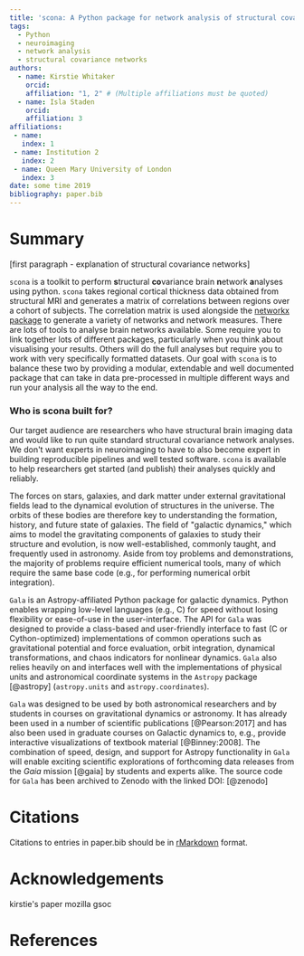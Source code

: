 ```yaml
---
title: 'scona: A Python package for network analysis of structural covariance networks'
tags:
  - Python
  - neuroimaging
  - network analysis
  - structural covariance networks
authors:
  - name: Kirstie Whitaker
    orcid:
    affiliation: "1, 2" # (Multiple affiliations must be quoted)
  - name: Isla Staden
    orcid:
    affiliation: 3
affiliations:
 - name:
   index: 1
 - name: Institution 2
   index: 2
 - name: Queen Mary University of London
   index: 3
date: some time 2019
bibliography: paper.bib
---
```


# Summary

[first paragraph - explanation of structural covariance networks]

`scona` is a toolkit to perform **s**tructural **co**variance brain **n**etwork **a**nalyses using python.
`scona` takes regional cortical thickness data obtained from structural MRI and generates a matrix of correlations between regions over a cohort of subjects. The correlation matrix is used alongside the [networkx package](https://networkx.github.io/) to generate a variety of networks and network measures.
There are lots of tools to analyse brain networks available.
Some require you to link together lots of different packages, particularly when you think about visualising your results.
Others will do the full analyses but require you to work with very specifically formatted datasets.
Our goal with `scona` is to balance these two by providing a modular, extendable and well documented package that can take in data pre-processed in multiple different ways and run your analysis all the way to the end.


### Who is scona built for?

Our target audience are researchers who have structural brain imaging data and would like to run quite standard structural covariance network analyses.
We don't want experts in neuroimaging to have to also become expert in building reproducible pipelines and well tested software.
`scona` is available to help researchers get started (and publish) their analyses quickly and reliably.



The forces on stars, galaxies, and dark matter under external gravitational
fields lead to the dynamical evolution of structures in the universe. The orbits
of these bodies are therefore key to understanding the formation, history, and
future state of galaxies. The field of "galactic dynamics," which aims to model
the gravitating components of galaxies to study their structure and evolution,
is now well-established, commonly taught, and frequently used in astronomy.
Aside from toy problems and demonstrations, the majority of problems require
efficient numerical tools, many of which require the same base code (e.g., for
performing numerical orbit integration).

``Gala`` is an Astropy-affiliated Python package for galactic dynamics. Python
enables wrapping low-level languages (e.g., C) for speed without losing
flexibility or ease-of-use in the user-interface. The API for ``Gala`` was
designed to provide a class-based and user-friendly interface to fast (C or
Cython-optimized) implementations of common operations such as gravitational
potential and force evaluation, orbit integration, dynamical transformations,
and chaos indicators for nonlinear dynamics. ``Gala`` also relies heavily on and
interfaces well with the implementations of physical units and astronomical
coordinate systems in the ``Astropy`` package [@astropy] (``astropy.units`` and
``astropy.coordinates``).

``Gala`` was designed to be used by both astronomical researchers and by
students in courses on gravitational dynamics or astronomy. It has already been
used in a number of scientific publications [@Pearson:2017] and has also been
used in graduate courses on Galactic dynamics to, e.g., provide interactive
visualizations of textbook material [@Binney:2008]. The combination of speed,
design, and support for Astropy functionality in ``Gala`` will enable exciting
scientific explorations of forthcoming data releases from the *Gaia* mission
[@gaia] by students and experts alike. The source code for ``Gala`` has been
archived to Zenodo with the linked DOI: [@zenodo]


# Citations

Citations to entries in paper.bib should be in
[rMarkdown](http://rmarkdown.rstudio.com/authoring_bibliographies_and_citations.html)
format.

# Acknowledgements
kirstie's paper
mozilla
gsoc

# References
